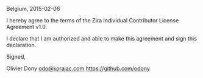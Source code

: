 Belgium, 2015-02-06

I hereby agree to the terms of the Zira Individual Contributor License
Agreement v1.0.

I declare that I am authorized and able to make this agreement and sign this
declaration.

Signed,

Olivier Dony odo@korajac.com https://github.com/odony
